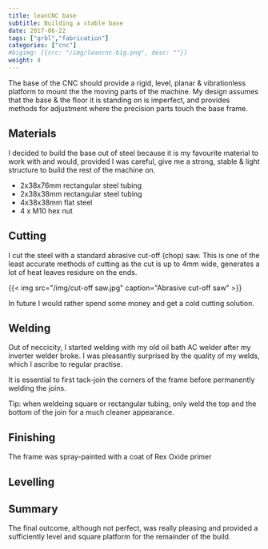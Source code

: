 ```yaml
---
title: leanCNC base
subtitle: Building a stable base
date: 2017-06-22
tags: ["grbl","fabrication"]
categories: ["cnc"]
#bigimg: [{src: "/img/leancnc-big.png", desc: ""}]
weight: 4
---
```


The base of the CNC should provide a rigid, level, planar & vibrationless platform to mount the the moving parts of
the machine. My design assumes that the base & the floor it is standing on is imperfect, and provides methods for 
adjustment where the precision parts touch the base frame.

<!--more-->

## Materials

I decided to build the base out of steel because it is my favourite material to work with and would,
provided I was careful, give me a strong, stable & light structure to build the rest of the machine on.


- 2x38x76mm rectangular steel tubing
- 2x38x38mm rectangular steel tubing
- 4x38x38mm flat steel
- 4 x M10 hex nut

## Cutting

I cut the steel with a standard abrasive cut-off (chop) saw. This is one of the least accurate 
methods of cutting as the cut is up to 4mm wide, generates a lot of heat leaves residure on the ends.

{{< img src="/img/cut-off saw.jpg" caption="Abrasive cut-off saw" >}}

In future I would rather spend some money and get a cold cutting solution.

## Welding

Out of neccicity, I started welding with my old oil bath AC welder after my inverter welder broke. 
I was pleasantly surprised by the quality of my welds, which I ascribe to regular practise.

It is essential to first tack-join the corners of the frame before permanently welding the joins.

Tip: when weldeing square or rectangular tubing, only weld the top and the bottom of the join for a 
much cleaner appearance.


## Finishing

The frame was spray-painted with a coat of Rex Oxide primer 


## Levelling

## Summary

The final outcome, although not perfect, was really pleasing and provided a sufficiently level and square
platform for the remainder of the build.


